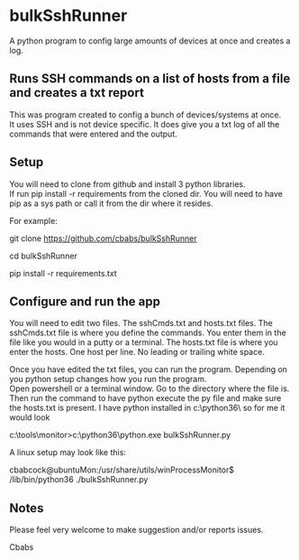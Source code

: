 # bulkSshRunner
A python program to config large amounts of devices at once and creates a log.

## Runs SSH commands on a list of hosts from a file and creates a txt report

This was program created to config a bunch of devices/systems at once.  
It uses SSH and is not device specific.  It does give you a txt log
of all the commands that were entered and the output.

## Setup

You will need to clone from github and install 3 python libraries.  
If run pip install -r requirements from the cloned dir.  You will
need to have pip as a sys path or call it from the dir where it resides.

For example:

git clone https://github.com/cbabs/bulkSshRunner

cd bulkSshRunner

pip install -r requirements.txt

## Configure and run the app

You will need to edit two files.  The sshCmds.txt and hosts.txt files.
The sshCmds.txt file is where you define the commands.  You enter them
in the file like you would in a putty or a terminal. The hosts.txt file
is where you enter the hosts.  One host per line.  No leading or
trailing white space.

Once you have edited the txt files, you can run the program. 
Depending on you python setup changes how you run the program.  
Open powershell or a terminal window.  Go to the directory where the file is.  
Then run the command to have python execute the py file and make sure the
hosts.txt is present.  I have python installed in c:\python36\ so for me it would look

c:\tools\monitor>c:\python36\python.exe bulkSshRunner.py

A linux setup may look like this:

cbabcock@ubuntuMon:/usr/share/utils/winProcessMonitor$ /lib/bin/python36 ./bulkSshRunner.py

## Notes

Please feel very welcome to make suggestion and/or reports issues.

Cbabs
